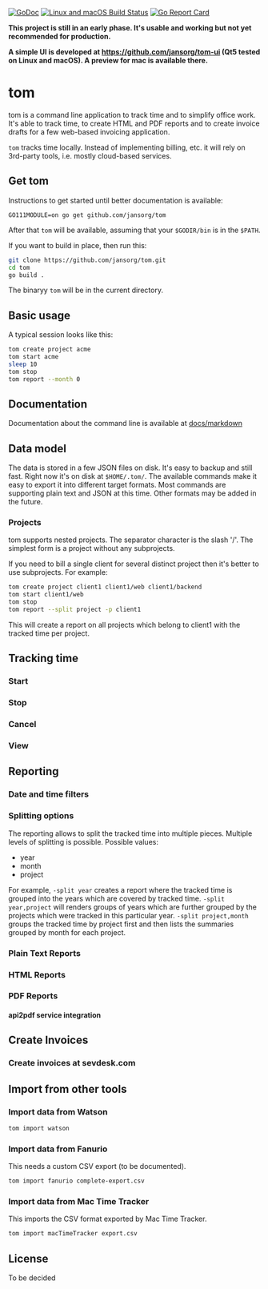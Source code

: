 
[![GoDoc](https://godoc.org/github.com/jansorg/tom?status.svg)](https://godoc.org/github.com/jansorg/tom)
[![Linux and macOS Build Status](https://api.travis-ci.org/jansorg/tom.svg?branch=master&label=Windows+and+Linux+and+macOS+build "Windows, Linux and macOS Build Status")](https://travis-ci.org/jansorg/tom)
[![Go Report Card](https://goreportcard.com/badge/github.com/jansorg/tom)](https://goreportcard.com/report/github.com/jansorg/tom)

**This project is still in an early phase. It's usable and working but not yet recommended for production.**

**A simple UI is developed at https://github.com/jansorg/tom-ui (Qt5 tested on Linux and macOS). A preview for mac is available there.**

# tom

tom is a command line application to track time and to simplify office work.
It's able to track time, to create HTML and PDF reports and to create invoice drafts for a few web-based invoicing application.

`tom` tracks time locally. Instead of implementing billing, etc. it will rely on 3rd-party tools, i.e. mostly cloud-based services.

## Get tom
Instructions to get started until better documentation is available:
```
GO111MODULE=on go get github.com/jansorg/tom
```
After that `tom` will be available, assuming that your `$GODIR/bin` is in the `$PATH`. 

If you want to build in place, then run this:
```bash
git clone https://github.com/jansorg/tom.git
cd tom
go build .
```
The binaryy `tom` will be in the current directory.

## Basic usage
A typical session looks like this:
```bash
tom create project acme
tom start acme
sleep 10
tom stop
tom report --month 0
```

## Documentation
Documentation about the command line is available at [docs/markdown](./docs/markdown/tom.md)

## Data model
The data is stored in a few JSON files on disk. It's easy to backup and still fast.
Right now it's on disk at `$HOME/.tom/`.
The available commands make it easy to export it into different target formats. Most commands are supporting plain text
and JSON at this time. Other formats may be added in the future.

### Projects
tom supports nested projects. The separator character is the slash '/'.
The simplest form is a project without any subprojects.

If you need to bill a single client for several distinct project then it's better to use subprojects.
For example:
```bash
tom create project client1 client1/web client1/backend
tom start client1/web
tom stop
tom report --split project -p client1
```

This will create a report on all projects which belong to client1 with the tracked time per project.

## Tracking time
### Start
### Stop
### Cancel
### View

## Reporting

### Date and time filters
### Splitting options

The reporting allows to split the tracked time into multiple pieces. Multiple levels of splitting is possible.
Possible values:
- year
- month
- project

For example, `-split year` creates a report where the tracked time is grouped into the years which are covered by tracked time.
`-split year,project` will renders groups of years which are further grouped by the projects which were tracked in this particular year. 
`-split project,month` groups the tracked time by project first and then lists the summaries grouped by month for each project. 

### Plain Text Reports

### HTML Reports

### PDF Reports
#### api2pdf service integration

## Create Invoices
### Create invoices at sevdesk.com

## Import from other tools

### Import data from Watson
```bash
tom import watson
```

### Import data from Fanurio
This needs a custom CSV export (to be documented).
```bash
tom import fanurio complete-export.csv
```

### Import data from Mac Time Tracker
This imports the CSV format exported by Mac Time Tracker.
```bash
tom import macTimeTracker export.csv
```


## License
To be decided
